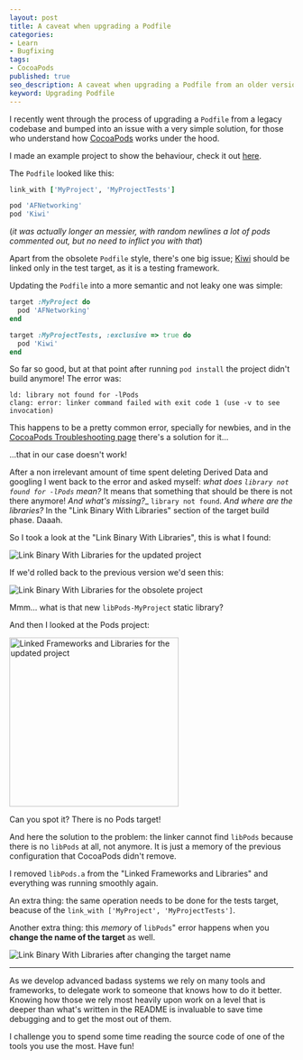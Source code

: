 ```yaml
---
layout: post
title: A caveat when upgrading a Podfile
categories:
- Learn
- Bugfixing
tags:
- CocoaPods
published: true
seo_description: A caveat when upgrading a Podfile from an older version
keyword: Upgrading Podfile
---
```


I recently went through the process of upgrading a `Podfile` from a legacy codebase and bumped into an issue with a very simple solution, for those who understand how [CocoaPods](http://cocoapods.org) works under the hood.

I made an example project to show the behaviour, check it out [here](https://github.com/mokagio/mokacoding-samples/tree/podfile-upgrade).

The `Podfile` looked like this:

```ruby
link_with ['MyProject', 'MyProjectTests']

pod 'AFNetworking'
pod 'Kiwi'
```

(_it was actually longer an messier, with random newlines a lot of pods commented out, but no need to inflict you with that_)

Apart from the obsolete `Podfile` style, there's one big issue; [Kiwi](https://github.com/allending/Kiwi) should be linked only in the test target, as it is a testing framework.

Updating the `Podfile` into a more semantic and not leaky one was simple:

```ruby
target :MyProject do
  pod 'AFNetworking'
end

target :MyProjectTests, :exclusive => true do
  pod 'Kiwi'
end
```

So far so good, but at that point after running `pod install` the project didn't build anymore! The error was:

```
ld: library not found for -lPods
clang: error: linker command failed with exit code 1 (use -v to see invocation)
```

This happens to be a pretty common error, specially for newbies, and in the [CocoaPods Troubleshooting page](http://guides.cocoapods.org/using/troubleshooting.html#using-the-cocoapods-project) there's a solution for it...

...that in our case doesn't work!

After a non irrelevant amount of time spent deleting Derived Data and googling I went back to the error and asked myself: _what does `library not found for -lPods` mean?_ It means that something that should be there is not there anymore! _And what's missing?__ `library not found`. _And where are the libraries?_ In the "Link Binary With Libraries" section of the target build phase. Daaah.

So I took a look at the "Link Binary With Libraries", this is what I found:

<img src="http://mokacoding.s3.amazonaws.com/2014-03-28-linked-libraries2.png" alt="Link Binary With Libraries for the updated project"/>

If we'd rolled back to the previous version we'd seen this:

<img src="http://mokacoding.s3.amazonaws.com/2014-03-28-linked-libraries.png" alt="Link Binary With Libraries for the obsolete project"/>

Mmm... what is that new `libPods-MyProject` static library?

And then I looked at the Pods project:

<img src="http://mokacoding.s3.amazonaws.com/2014-03-28-pods-targets.png" style="width: 300px" alt="Linked Frameworks and Libraries for the updated project"/>

Can you spot it? There is no Pods target! 

And here the solution to the problem: the linker cannot find `libPods` because there is no `libPods` at all, not anymore. It is just a memory of the previous configuration that CocoaPods didn't remove.

I removed `libPods.a` from the "Linked Frameworks and Libraries" and everything was running smoothly again.

An extra thing: the same operation needs to be done for the tests target, beacuse of the `link_with ['MyProject', 'MyProjectTests']`.

Another extra thing: this _memory_ of `libPods`" error happens when you **change the name of the target** as well.

<img src="http://mokacoding.s3.amazonaws.com/2014-03-28-linked-libraries3.png" alt="Link Binary With Libraries after changing the target name"/>

---

As we develop advanced badass systems we rely on many tools and frameworks, to delegate work to someone that knows how to do it better. Knowing how those we rely most heavily upon work on a level that is deeper than what's written in the README is invaluable to save time debugging and to get the most out of them.

I challenge you to spend some time reading the source code of one of the tools you use the most. Have fun!
